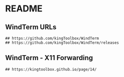 README
======

## WindTerm URLs

    ## https://github.com/kingToolbox/WindTerm
    ## https://github.com/kingToolbox/WindTerm/releases

## WindTerm - X11 Forwarding

    ## https://kingtoolbox.github.io/page/14/
